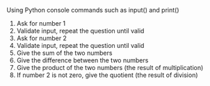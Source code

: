 Using Python console commands such as input() and print()

1. Ask for number 1
2. Validate input, repeat the question until valid
3. Ask for number 2
4. Validate input, repeat the question until valid
5. Give the sum of the two numbers
6. Give the difference between the two numbers
7. Give the product of the two numbers (the result of multiplication)
8. If number 2 is not zero, give the quotient (the result of division)
